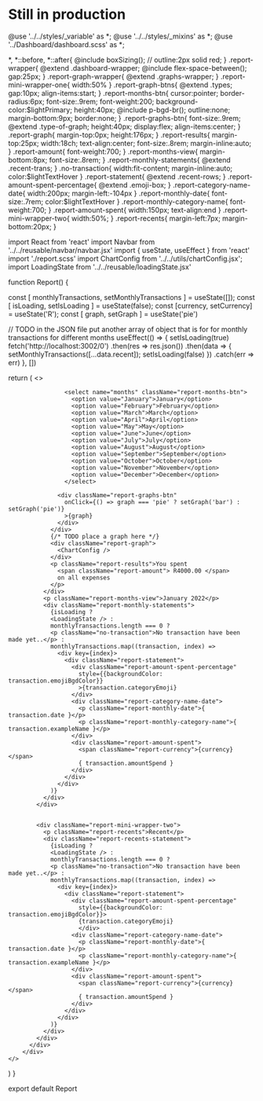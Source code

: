 # Still in production


@use '../../styles/_variable' as *;
@use '../../styles/_mixins' as *;
@use '../Dashboard/dashboard.scss' as *;

*,
*::before,
*::after{
    @include boxSizing();
    // outline:2px solid red;
}
.report-wrapper{
    @extend .dashboard-wrapper;
    @include flex-space-between();
    gap:25px;
}
.report-graph-wrapper{
    @extend .graphs-wrapper; 
}
.report-mini-wrapper-one{
    width:50%
}
.report-graph-btns{
    @extend .types;
    gap:10px;
    align-items:start;
}
.report-months-btn{
    cursor:pointer;
    border-radius:6px;
    font-size:.9rem;
    font-weight:200;
    background-color:$lightPrimary;
    height:40px;
    @include p-bgd-br();
    outline:none;
    margin-bottom:9px;
    border:none;
}
.report-graphs-btn{
    font-size:.9rem;
    @extend .type-of-graph; 
    height:40px;
    display:flex;
    align-items:center;
}
.report-graph{
    margin-top:0px;
    height:176px;
}
.report-results{
    margin-top:25px;
    width:18ch;
    text-align:center;
    font-size:.8rem;
    margin-inline:auto;
}
.report-amount{
    font-weight:700;
}
.report-months-view{
    margin-bottom:8px;
    font-size:.8rem;
}
.report-monthly-statements{
    @extend .recent-trans;
}
.no-transaction{
    width:fit-content;
    margin-inline:auto;    
    color:$lightTextHover
}
.report-statement{
    @extend .recent-rows;
}
.report-amount-spent-percentage{
    @extend .emoji-box;
}
.report-category-name-date{
    width:200px;
    margin-left:-104px
}
.report-monthly-date{
    font-size:.7rem;
    color:$lightTextHover
}
.report-monthly-category-name{
    font-weight:700;
}
.report-amount-spent{
    width:150px;
    text-align:end
}
.report-mini-wrapper-two{
    width:50%;
}
.report-recents{
    margin-left:7px;
    margin-bottom:20px;
}


import React from 'react'
import Navbar from '../../reusable/navbar/navbar.jsx'
import { useState, useEffect } from 'react'
import './report.scss'
import ChartConfig from '../../utils/chartConfig.jsx';
import LoadingState from '../../reusable/loadingState.jsx'

function Report() {

  const [ monthlyTransactions, setMonthlyTransactions ] = useState([]);
  const [ isLoading, setIsLoading ] = useState(false);
  const [currency, setCurrency] = useState('R');
  const [ graph, setGraph ] = useState('pie')


  // TODO in the JSON file put another array of object that is for for monthly transactions for different months 
    useEffect(() => {
        setIsLoading(true)
        fetch('http://localhost:3002/0')
            .then(res => res.json())
            .then(data => {
                setMonthlyTransactions([...data.recent]);
                setIsLoading(false)
            })
            .catch(err => err)
    }, [])

  return (
    <>
        <div className="report-body">
          <Navbar />
          <div className="report-wrapper">
            <div className="report-mini-wrapper-one">
              <div className="report-graph-wrapper">
                <div className="report-graph-btns">
                  
                    <select name="months" className="report-months-btn">
                      <option value="January">January</option>
                      <option value="February">February</option>
                      <option value="March">March</option>
                      <option value="April">April</option>
                      <option value="May">May</option>
                      <option value="June">June</option>
                      <option value="July">July</option>
                      <option value="August">August</option>
                      <option value="September">September</option>
                      <option value="October">October</option>
                      <option value="November">November</option>
                      <option value="December">December</option>
                    </select>
                  
                  <div className="report-graphs-btn" 
                    onClick={() => graph === 'pie' ? setGraph('bar') : setGraph('pie')}
                    >{graph}
                  </div>
                </div>
                {/* TODO place a graph here */}
                <div className="report-graph">
                  <ChartConfig />
                </div>
                <p className="report-results">You spent 
                  <span className="report-amount"> R4000.00 </span>
                  on all expenses
                </p>
              </div>
              <p className="report-months-view">January 2022</p>
              <div className="report-monthly-statements">
                {isLoading ? 
                <LoadingState /> :
                monthlyTransactions.length === 0 ? 
                <p className="no-transaction">No transaction have been made yet..</p> : 
                monthlyTransactions.map((transaction, index) => 
                  <div key={index}>
                    <div className="report-statement">
                      <div className="report-amount-spent-percentage" 
                        style={{backgroundColor: transaction.emojiBgdColor}}
                        >{transaction.categoryEmoji}
                      </div>
                      <div className="report-category-name-date">
                        <p className="report-monthly-date">{ transaction.date }</p>
                        <p className="report-monthly-category-name">{ transaction.exampleName }</p>
                      </div>
                      <div className="report-amount-spent">
                        <span className="report-currency">{currency}</span>
                        { transaction.amountSpend }
                      </div>
                    </div>
                  </div>
                )}
              </div>
            </div>

            
            <div className="report-mini-wrapper-two">
              <p className="report-recents">Recent</p>
              <div className="report-recents-statement">
                {isLoading ? 
                <LoadingState /> :
                monthlyTransactions.length === 0 ? 
                <p className="no-transaction">No transaction have been made yet..</p> : 
                monthlyTransactions.map((transaction, index) => 
                  <div key={index}>
                    <div className="report-statement">
                      <div className="report-amount-spent-percentage" 
                        style={{backgroundColor: transaction.emojiBgdColor}}>
                        {transaction.categoryEmoji}
                        </div>
                      <div className="report-category-name-date">
                        <p className="report-monthly-date">{ transaction.date }</p>
                        <p className="report-monthly-category-name">{ transaction.exampleName }</p>
                      </div>
                      <div className="report-amount-spent">
                        <span className="report-currency">{currency}</span>
                        { transaction.amountSpend }
                      </div>
                    </div>
                  </div>
                )}
              </div>
            </div>
          </div>
        </div>
    </>
  )
}

export default Report   